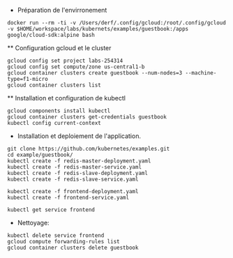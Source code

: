 
* Préparation de l'envirronement
```
docker run --rm -ti -v /Users/derf/.config/gcloud:/root/.config/gcloud -v $HOME/workspace/labs/kubernets/examples/guestbook:/apps google/cloud-sdk:alpine bash
```
** Configuration gcloud et le cluster

```
gcloud config set project labs-254314
gcloud config set compute/zone us-central1-b
gcloud container clusters create guestbook --num-nodes=3 --machine-type=f1-micro
gcloud container clusters list
```
** Installation et configuration de kubectl
```
gcloud components install kubectl
gcloud container clusters get-credentials guestbook
kubectl config current-context
```
* Installation et deploiement de l'application.
```
git clone https://github.com/kubernetes/examples.git
cd example/guestbook/
kubectl create -f redis-master-deployment.yaml
kubectl create -f redis-master-service.yaml
kubectl create -f redis-slave-deployment.yaml
kubectl create -f redis-slave-service.yaml

kubectl create -f frontend-deployment.yaml
kubectl create -f frontend-service.yaml

kubectl get service frontend

```

* Nettoyage:
```
kubectl delete service frontend
gcloud compute forwarding-rules list
gcloud container clusters delete guestbook
```
